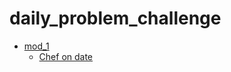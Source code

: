 # daily_problem_challenge
- [mod_1](https://github.com/siddharthteli/daily_problem_challenge/mod_1.git)
    - [Chef on date](https://www.codechef.com/submit/CHEFONDATE)